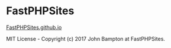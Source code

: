 # FastPHPSites

[FastPHPSites.github.io](https://fastphpsites.github.io/)

MIT License - Copyright (c) 2017 John Bampton at FastPHPSites.
